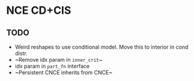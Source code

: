 # NCE CD+CIS

## TODO

- Weird reshapes to use conditional model. Move this to interior in cond distr.
- ~Remove idx param in `inner_crit`~
- idx param in `part_fn` interface
- ~Persistent CNCE inherits from CNCE~
